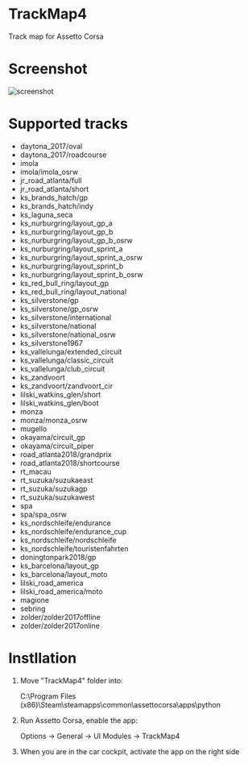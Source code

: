 # TrackMap4

Track map for Assetto Corsa

# Screenshot

![screenshot](https://user-images.githubusercontent.com/24981419/159471839-78406de2-0679-4ea6-91c5-441e5324740b.png)

# Supported tracks

- daytona_2017/oval
- daytona_2017/roadcourse
- imola
- imola/imola_osrw
- jr_road_atlanta/full
- jr_road_atlanta/short
- ks_brands_hatch/gp
- ks_brands_hatch/indy
- ks_laguna_seca
- ks_nurburgring/layout_gp_a
- ks_nurburgring/layout_gp_b
- ks_nurburgring/layout_gp_b_osrw
- ks_nurburgring/layout_sprint_a
- ks_nurburgring/layout_sprint_a_osrw
- ks_nurburgring/layout_sprint_b
- ks_nurburgring/layout_sprint_b_osrw
- ks_red_bull_ring/layout_gp
- ks_red_bull_ring/layout_national
- ks_silverstone/gp
- ks_silverstone/gp_osrw
- ks_silverstone/international
- ks_silverstone/national
- ks_silverstone/national_osrw
- ks_silverstone1967
- ks_vallelunga/extended_circuit
- ks_vallelunga/classic_circuit
- ks_vallelunga/club_circuit
- ks_zandvoort
- ks_zandvoort/zandvoort_cir
- lilski_watkins_glen/short
- lilski_watkins_glen/boot
- monza
- monza/monza_osrw
- mugello
- okayama/circuit_gp
- okayama/circuit_piper
- road_atlanta2018/grandprix
- road_atlanta2018/shortcourse
- rt_macau
- rt_suzuka/suzukaeast
- rt_suzuka/suzukagp
- rt_suzuka/suzukawest
- spa
- spa/spa_osrw
- ks_nordschleife/endurance
- ks_nordschleife/endurance_cup
- ks_nordschleife/nordschleife
- ks_nordschleife/touristenfahrten
- doningtonpark2018/gp
- ks_barcelona/layout_gp
- ks_barcelona/layout_moto
- lilski_road_america
- lilski_road_america/moto
- magione
- sebring
- zolder/zolder2017offline
- zolder/zolder2017online

# Instllation

1. Move "TrackMap4" folder into:

   C:\Program Files (x86)\Steam\steamapps\common\assettocorsa\apps\python

2. Run Assetto Corsa, enable the app:

   Options -> General -> UI Modules -> TrackMap4 <ENABLED>

3. When you are in the car cockpit, activate the app on the right side
